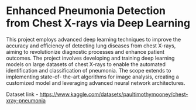 # Enhanced Pneumonia Detection from Chest X-rays via Deep Learning
 
 This project employs advanced deep learning techniques to improve the accuracy and efficiency of detecting lung diseases from chest X-rays, aiming to revolutionize diagnostic processes and enhance patient outcomes.
 The project involves developing and training deep learning models on large datasets of chest X-rays to enable the automated identification and classification of pneumonia. The scope extends to implementing state-of- the-art algorithms for image analysis, creating a customized model and leveraging advanced neural network architectures.

Dataset link - https://www.kaggle.com/datasets/paultimothymooney/chest-xray-pneumonia
